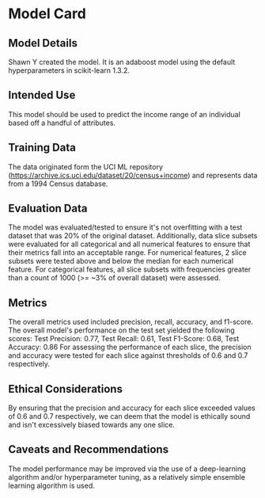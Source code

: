 # Model Card

## Model Details
Shawn Y created the model. It is an adaboost model using the default hyperparameters in scikit-learn 1.3.2.

## Intended Use
This model should be used to predict the income range of an individual based off a handful of attributes.

## Training Data
The data originated form the UCI ML repository (https://archive.ics.uci.edu/dataset/20/census+income) and represents data from a 1994 Census database.

## Evaluation Data
The model was evaluated/tested to ensure it's not overfitting with a test dataset that was 20% of the original dataset. 
Additionally, data slice subsets were evaluated for all categorical and all numerical features to ensure that their metrics fall into an acceptable range. For numerical features, 2 slice subsets were tested above and below the median for each numerical feature. For categorical features, all slice subsets with frequencies greater than a count of 1000 (>= ~3% of overall dataset) were assessed.

## Metrics
The overall metrics used included precision, recall, accuracy, and f1-score. 
The overall model's performance on the test set yielded the following scores:
Test Precision: 0.77, Test Recall: 0.61, Test F1-Score: 0.68, Test Accuracy: 0.86 
For assessing the performance of each slice, the precision and accuracy were tested for each slice against thresholds of 0.6 and 0.7 respectively.

## Ethical Considerations
By ensuring that the precision and accuracy for each slice exceeded values of 0.6 and 0.7 respectively, we can deem that the model is ethically sound and isn't excessively biased towards any one slice.

## Caveats and Recommendations
The model performance may be improved via the use of a deep-learning algorithm and/or hyperparameter tuning, as a relatively simple ensemble learning algorithm is used.